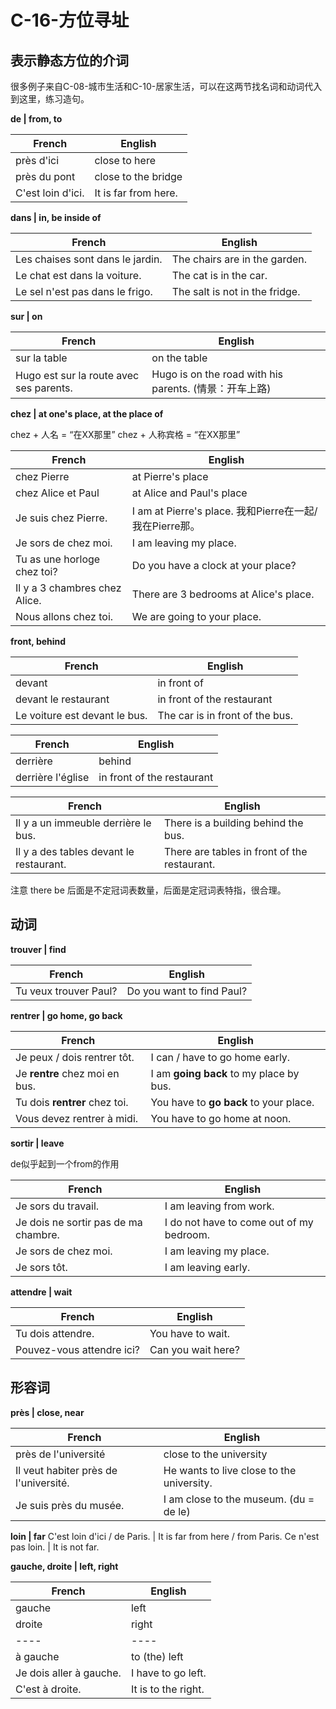 # C-16-方位寻址

## 表示静态方位的介词

很多例子来自C-08-城市生活和C-10-居家生活，可以在这两节找名词和动词代入到这里，练习造句。

**de | from, to**

French | English
---- | ----
près d'ici | close to here
près du pont | close to the bridge
C'est loin d'ici. | It is far from here.

**dans | in, be inside of**

French | English
---- | ----
Les chaises sont dans le jardin. | The chairs are in the garden. 
Le chat est dans la voiture. | The cat is in the car.
Le sel n'est pas dans le frigo. | The salt is not in the fridge.

**sur | on**

French | English
---- | ----
sur la table | on the table
Hugo est sur la route avec ses parents. | Hugo is on the road with his parents. (情景：开车上路)

**chez | at one's place, at the place of**

chez + 人名 = “在XX那里”
chez + 人称宾格 = “在XX那里”

French | English
---- | ----
chez Pierre | at Pierre's place
chez Alice et Paul | at Alice and Paul's place
Je suis chez Pierre. | I am at Pierre's place. 我和Pierre在一起/我在Pierre那。
Je sors de chez moi. | I am leaving my place.
Tu as une horloge chez toi? | Do you have a clock at your place?
Il y a 3 chambres chez Alice. | There are 3 bedrooms at Alice's place.
Nous allons chez toi. | We are going to your place.

**front, behind**

French | English
---- | ----
devant | in front of
devant le restaurant | in front of the restaurant
Le voiture est devant le bus. | The car is in front of the bus.

French | English
---- | ----
derrière | behind
derrière l'église | in front of the restaurant

French | English
---- | ----
Il y a un immeuble derrière le bus. | There is a building behind the bus. 
Il y a des tables devant le restaurant. | There are tables in front of the restaurant. 

注意 there be 后面是不定冠词表数量，后面是定冠词表特指，很合理。

## 动词

**trouver | find**

French | English
---- | ----
Tu veux trouver Paul? | Do you want to find Paul?

**rentrer | go home, go back**

French | English
---- | ----
Je peux / dois rentrer tôt. | I can / have to go home early.
Je **rentre** chez moi en bus. | I am **going back** to my place by bus.
Tu dois **rentrer** chez toi. | You have to **go back** to your place.
Vous devez rentrer à midi. | You have to go home at noon.

**sortir | leave**

de似乎起到一个from的作用

French | English
---- | ----
Je sors du travail. | I am leaving from work.
Je dois ne sortir pas de ma chambre. | I do not have to come out of my bedroom.
Je sors de chez moi. | I am leaving my place.
Je sors tôt. | I am leaving early.

**attendre | wait**

French | English
---- | ---- 
Tu dois attendre. | You have to wait.
Pouvez-vous attendre ici? | Can you wait here?

## 形容词

**près | close, near**

French | English
---- | ----
près de l'université | close to the university
Il veut habiter près de l'université. | He wants to live close to the university.
Je suis près du musée. | I am close to the museum. (du = de le)

**loin | far**
C'est loin d'ici / de Paris. | It is far from here / from Paris.
Ce n'est pas loin. | It is not far.

**gauche, droite | left, right**

French | English
---- | ----
gauche | left
droite | right
---- | ----
à gauche | to (the) left
Je dois aller à gauche. | I have to go left.
C'est à droite. | It is to the right.